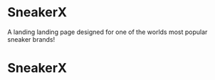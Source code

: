 # SneakerX

A landing landing page designed for one of the worlds most popular sneaker brands!


# SneakerX
